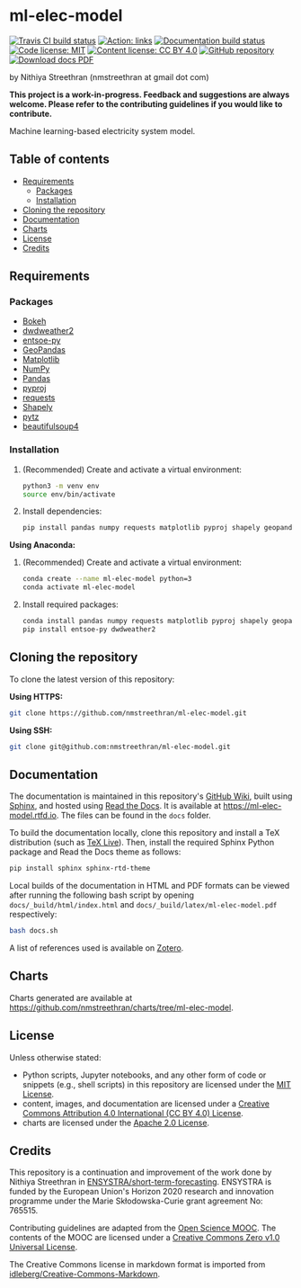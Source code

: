 # ml-elec-model <!-- omit in toc -->

<!-- start badges -->
[![Travis CI build status](https://travis-ci.org/nmstreethran/ml-elec-model.svg?branch=master)](https://travis-ci.org/nmstreethran/ml-elec-model)
[![Action: links](https://github.com/nmstreethran/ml-elec-model/workflows/links/badge.svg)](https://github.com/nmstreethran/ml-elec-model/actions?query=workflow%3Alinks)
[![Documentation build status](https://readthedocs.org/projects/ml-elec-model/badge/?version=latest)](https://ml-elec-model.rtfd.io)
[![Code license: MIT](https://img.shields.io/badge/code%20license-MIT-yellow?labelColor=darkslategray)](https://opensource.org/licenses/MIT)
[![Content license: CC BY 4.0](https://img.shields.io/badge/content%20license-CC%20BY%204.0-blue?labelColor=darkslategray)](https://creativecommons.org/licenses/by/4.0/)
[![GitHub repository](https://img.shields.io/badge/-repository-purple?logo=github&labelColor=black)](https://github.com/nmstreethran/ml-elec-model)
[![Download docs PDF](https://img.shields.io/badge/-docs%20pdf-darkslategray?logo=adobe-acrobat-reader&labelColor=red&logoColor=white)](https://ml-elec-model.readthedocs.io/_/downloads/en/latest/pdf/)
<!-- end badges -->

by Nithiya Streethran (nmstreethran at gmail dot com)

**This project is a work-in-progress. Feedback and suggestions are always welcome. Please refer to the contributing guidelines if you would like to contribute.**

Machine learning-based electricity system model.

## Table of contents <!-- omit in toc -->

- [Requirements](#requirements)
  - [Packages](#packages)
  - [Installation](#installation)
- [Cloning the repository](#cloning-the-repository)
- [Documentation](#documentation)
- [Charts](#charts)
- [License](#license)
- [Credits](#credits)

## Requirements

### Packages

- [Bokeh](https://bokeh.org/)
- [dwdweather2](https://github.com/KartikTalwar/Duolingo)
- [entsoe-py](https://github.com/EnergieID/entsoe-py)
- [GeoPandas](https://geopandas.org/)
- [Matplotlib](https://matplotlib.org/)
- [NumPy](https://numpy.org/)
- [Pandas](https://pandas.pydata.org/)
- [pyproj](https://pyproj4.github.io/pyproj/stable/)
- [requests](https://requests.readthedocs.io/en/master/)
- [Shapely](https://shapely.readthedocs.io/en/latest/)
- [pytz](https://pythonhosted.org/pytz/)
- [beautifulsoup4](https://www.crummy.com/software/BeautifulSoup/)

### Installation

1. (Recommended) Create and activate a virtual environment:

    ```sh
    python3 -m venv env
    source env/bin/activate
    ```

2. Install dependencies:

    ```sh
    pip install pandas numpy requests matplotlib pyproj shapely geopandas bokeh pytz beautifulsoup4 entsoe-py dwdweather2
    ```

**Using Anaconda:**

1. (Recommended) Create and activate a virtual environment:

    ```sh
    conda create --name ml-elec-model python=3
    conda activate ml-elec-model
    ```

2. Install required packages:

    ```sh
    conda install pandas numpy requests matplotlib pyproj shapely geopandas bokeh pytz beautifulsoup4
    pip install entsoe-py dwdweather2
    ```

## Cloning the repository

To clone the latest version of this repository:

**Using HTTPS:**

```sh
git clone https://github.com/nmstreethran/ml-elec-model.git
```

**Using SSH:**

```sh
git clone git@github.com:nmstreethran/ml-elec-model.git
```

## Documentation

The documentation is maintained in this repository's [GitHub Wiki](https://github.com/nmstreethran/ml-elec-model/wiki), built using [Sphinx](https://www.sphinx-doc.org/en/master/), and hosted using [Read the Docs](https://readthedocs.org). It is available at <https://ml-elec-model.rtfd.io>. The files can be found in the `docs` folder.

To build the documentation locally, clone this repository and install a TeX distribution (such as [TeX Live](http://tug.org/texlive/)). Then, install the required Sphinx Python package and Read the Docs theme as follows:

```sh
pip install sphinx sphinx-rtd-theme
```

<!-- 
The GitHub wiki has been included in this repository as a submodule. All changes must be made to the files within this submodule (i.e., the `wiki` directory). Once changes are made, the following bash script must be executed to compile the documentation:

```sh
bash docs.sh
```

Then, commit and push all changes to the wiki's branch. Finally, commit and push to the main repository's branch.
 -->
Local builds of the documentation in HTML and PDF formats can be viewed after running the following bash script by opening `docs/_build/html/index.html` and `docs/_build/latex/ml-elec-model.pdf` respectively:

```sh
bash docs.sh
```

A list of references used is available on [Zotero](https://www.zotero.org/groups/2327899/ml-elec-model/library).

## Charts

Charts generated are available at <https://github.com/nmstreethran/charts/tree/ml-elec-model>.

## License

Unless otherwise stated:

- Python scripts, Jupyter notebooks, and any other form of code or snippets (e.g., shell scripts) in this repository are licensed under the [MIT License](https://opensource.org/licenses/MIT).
- content, images, and documentation are licensed under a [Creative Commons Attribution 4.0 International (CC BY 4.0) License](https://creativecommons.org/licenses/by/4.0/).
- charts are licensed under the [Apache 2.0 License](https://www.apache.org/licenses/LICENSE-2.0.html).

## Credits

This repository is a continuation and improvement of the work done by Nithiya Streethran in [ENSYSTRA/short-term-forecasting](https://github.com/ENSYSTRA/short-term-forecasting).
ENSYSTRA is funded by the European Union's Horizon 2020 research and innovation programme under the Marie Skłodowska-Curie grant agreement No: 765515.

Contributing guidelines are adapted from the [Open Science MOOC](https://github.com/OpenScienceMOOC/Module-5-Open-Research-Software-and-Open-Source). The contents of the MOOC are licensed under a [Creative Commons Zero v1.0 Universal License](https://creativecommons.org/publicdomain/zero/1.0/).

The Creative Commons license in markdown format is imported from [idleberg/Creative-Commons-Markdown](https://github.com/idleberg/Creative-Commons-Markdown).

